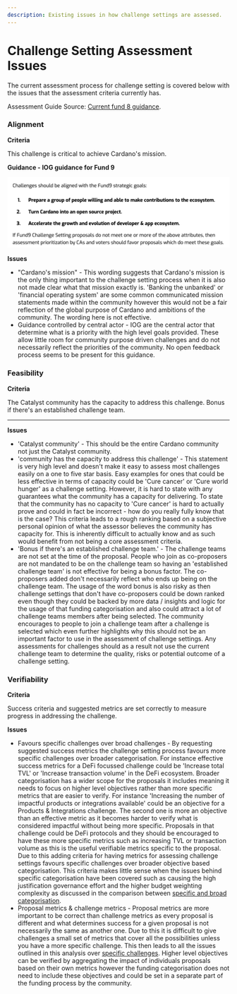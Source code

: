 ```yaml
---
description: Existing issues in how challenge settings are assessed.
---
```


# Challenge Setting Assessment Issues

The current assessment process for challenge setting is covered below with the issues that the assessment criteria currently has.

Assessment Guide Source: [Current fund 8 guidance](https://docs.google.com/document/d/1g-iZhDlKhUBZkui1uv8NVNfJC4oVD3JtR-P6Fue7XPU/edit#).



### **Alignment**

**Criteria**

This challenge is critical to achieve Cardano's mission.



**Guidance - IOG guidance for Fund 9**

![](<../.gitbook/assets/Screenshot 2022-03-26 at 16.01.27.png>)

**Issues**

* "Cardano's mission" - This wording suggests that Cardano's mission is the only thing important to the challenge setting process when it is also not made clear what that mission exactly is. 'Banking the unbanked' or 'financial operating system' are some common communicated mission statements made within the community however this would not be a fair reflection of the global purpose of Cardano and ambitions of the community. The wording here is not effective.
* Guidance controlled by central actor - IOG are the central actor that determine what is a priority with the high level goals provided. These allow little room for community purpose driven challenges and do not necessarily reflect the priorities of the community. No open feedback process seems to be present for this guidance.



### **Feasibility**

**Criteria**

The Catalyst community has the capacity to address this challenge. Bonus if there's an established challenge team.

****

**Issues**

* 'Catalyst community' - This should be the entire Cardano community not just the Catalyst community.
* 'community has the capacity to address this challenge' - This statement is very high level and doesn't make it easy to assess most challenges easily on a one to five star basis. Easy examples for ones that could be less effective in terms of capacity could be 'Cure cancer' or 'Cure world hunger' as a challenge setting. However, it is hard to state with any guarantees what the community has a capacity for delivering. To state that the community has no capacity to 'Cure cancer' is hard to actually prove and could in fact be incorrect - how do you really fully know that is the case? This criteria leads to a rough ranking based on a subjective personal opinion of what the assessor believes the community has capacity for. This is inherently difficult to actually know and as such would benefit from not being a core assessment criteria.
* 'Bonus if there's an established challenge team.' - The challenge teams are not set at the time of the proposal. People who join as co-proposers are not mandated to be on the challenge team so having an 'established challenge team' is not effective for being a bonus factor. The co-proposers added don't necessarily reflect who ends up being on the challenge team. The usage of the word bonus is also risky as then challenge settings that don't have co-proposers could be down ranked even though they could be backed by more data / insights and logic for the usage of that funding categorisation and also could attract a lot of challenge teams members after being selected. The community encourages to people to join a challenge team after a challenge is selected which even further highlights why this should not be an important factor to use in the assessment of challenge settings. Any assessments for challenges should as a result not use the current challenge team to determine the quality, risks or potential outcome of a challenge setting.



### **Verifiability**

**Criteria**

Success criteria and suggested metrics are set correctly to measure progress in addressing the challenge.



**Issues**

* Favours specific challenges over broad challenges - By requesting suggested success metrics the challenge setting process favours more specific challenges over broader categorisation. For instance effective success metrics for a DeFi focussed challenge could be 'Increase total TVL' or 'Increase transaction volume' in the DeFi ecosystem. Broader categorisation has a wider scope for the proposals it includes meaning it needs to focus on higher level objectives rather than more specific metrics that are easier to verify. For instance 'Increasing the number of impactful products or integrations available' could be an objective for a Products & Integrations challenge. The second one is more an objective than an effective metric as it becomes harder to verify what is considered impactful without being more specific. Proposals in that challenge could be DeFi protocols and they should be encouraged to have these more specific metrics such as increasing TVL or transaction volume as this is the useful verifiable metrics specific to the proposal. Due to this adding criteria for having metrics for assessing challenge settings favours specific challenges over broader objective based categorisation. This criteria makes little sense when the issues behind specific categorisation have been covered such as causing the high justification governance effort and the higher budget weighting complexity as discussed in the comparison between [specific and broad categorisation](https://catalyst-swarm.gitbook.io/catalyst-funding-categories/analysis/funding-categorisation-specificity).
* Proposal metrics & challenge metrics - Proposal metrics are more important to be correct than challenge metrics as every proposal is different and what determines success for a given proposal is not necessarily the same as another one. Due to this it is difficult to give challenges a small set of metrics that cover all the possibilities unless you have a more specific challenge. This then leads to all the issues outlined in this analysis over [specific challenges](../analysis/funding-categorisation-specificity.md). Higher level objectives can be verified by aggregating the impact of individuals proposals based on their own metrics however the funding categorisation does not need to include these objectives and could be set in a separate part of the funding process by the community.
